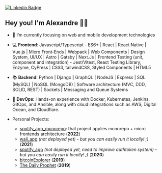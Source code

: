 [![Linkedin Badge](https://img.shields.io/badge/-LinkedIn-blue?style=flat-square&logo=Linkedin&logoColor=white&link=https://www.linkedin.com/in/alexandre-anicio/)](https://www.linkedin.com/in/alexandre-anicio/)

## Hey you! I'm Alexandre 🤘🏽


- 🌱 I’m currently focusing on web and mobile development technologies
- :computer: **Frontend**: Javascript/Typescript - ES6+ | React | React Native | Vue.js | Micro Front-Ends | Webpack | Web Components | Design System, UI/UX | Astro | Gatsby | Next.Js | Frontend Testing (unit, component and integration) - Jest/Vitest, React Testing Library, Enzyme, CyPress | CSS3, tailwindCSS, Styled Components | HTML5
- :books: **Backend**: Python | Django | GraphQL | NodeJS | Express | SQL (MySQL) | NoSQL (MongoDB) | Software architecture (MVC, DDD, SOLID, REST) | Sockets | Messaging and Queue Systems
- 🚀 **DevOps**: Hands-on experience with Docker, Kubernetes, Jenkins, GitOps, and Ansible, along with cloud integrations such as AWS, Digital Ocean, and Cloudflare.

- Personal Projects: 
  - [spotify_app_monorepo](https://github.com/anicioalexandre/spotify-app-monorepo): that project applies monorepo + micro frontends architecture (**2022**)
  - [wall_app](https://github.com/anicioalexandre/wall_app) *(not deployed yet) - but you can easily run it locally! ;)* (**2021**)
  - [spotify_app](https://github.com/anicioalexandre/spotify-app) *(not deployed yet, need to improve authtoken system) - but you can easily run it locally! ;)* (**2020**)
  - [bitcoinExplorer](https://bit.ly/bitcoin-explorer) (**2019**)
  - [The Daily Prophet](https://anicioalexandre.github.io/daily-prophet-project/) (**2019**)
